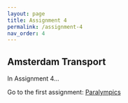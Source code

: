 ```yaml
---
layout: page
title: Assignment 4
permalink: /assignment-4
nav_order: 4
---
```


## Amsterdam Transport
In Assignment 4...

Go to the first assignment: [Paralympics]({{site.baseurl}}/assignment-1)
